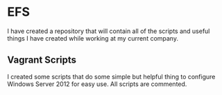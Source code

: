 # EFS
I have created a repository that will contain all of the scripts and useful things I have created while working at my current company.


## Vagrant Scripts
I created some scripts that do some simple but helpful thing to configure Windows Server 2012 for easy use.
All scripts are commented.
